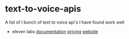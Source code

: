 # text-to-voice-apis
A list of I bunch of text to voice api's I have found work well

- eleven labs [documentation](https://api.elevenlabs.io/docs) [pricing](https://beta.elevenlabs.io/pricing) [website](https://elevenlabs.io)
